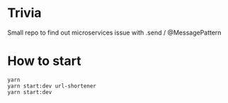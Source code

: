 # Trivia
Small repo to find out microservices issue with .send / @MessagePattern
# How to start
```
yarn
yarn start:dev url-shortener
yarn start:dev
```